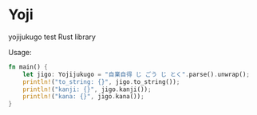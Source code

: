 # Yoji

yojijukugo test Rust library


Usage:

```rust
fn main() {
    let jigo: Yojijukugo = "自業自得 じ ごう じ とく".parse().unwrap();
    println!("to_string: {}", jigo.to_string());
    println!("kanji: {}", jigo.kanji());
    println!("kana: {}", jigo.kana());
}
```